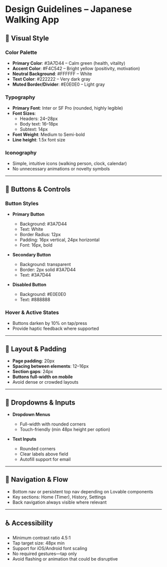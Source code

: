 # Design Guidelines – Japanese Walking App

## 🎨 Visual Style

### Color Palette
- **Primary Color**: #3A7D44 – Calm green (health, vitality)
- **Accent Color**: #F4C542 – Bright yellow (positivity, motivation)
- **Neutral Background**: #FFFFFF – White
- **Text Color**: #222222 – Very dark gray
- **Muted Border/Divider**: #E0E0E0 – Light gray

### Typography
- **Primary Font**: Inter or SF Pro (rounded, highly legible)
- **Font Sizes**:
  - Headers: 24–28px
  - Body text: 16–18px
  - Subtext: 14px
- **Font Weight**: Medium to Semi-bold
- **Line height**: 1.5x font size

### Iconography
- Simple, intuitive icons (walking person, clock, calendar)
- No unnecessary animations or novelty symbols

---

## 🔘 Buttons & Controls

### Button Styles
- **Primary Button**
  - Background: #3A7D44
  - Text: White
  - Border Radius: 12px
  - Padding: 16px vertical, 24px horizontal
  - Font: 16px, bold

- **Secondary Button**
  - Background: transparent
  - Border: 2px solid #3A7D44
  - Text: #3A7D44

- **Disabled Button**
  - Background: #E0E0E0
  - Text: #888888

### Hover & Active States
- Buttons darken by 10% on tap/press
- Provide haptic feedback where supported

---

## 📱 Layout & Padding
- **Page padding**: 20px
- **Spacing between elements**: 12–16px
- **Section gaps**: 24px
- **Buttons full-width on mobile**
- Avoid dense or crowded layouts

---

## 📑 Dropdowns & Inputs
- **Dropdown Menus**
  - Full-width with rounded corners
  - Touch-friendly (min 48px height per option)

- **Text Inputs**
  - Rounded corners
  - Clear labels above field
  - Autofill support for email

---

## 🧭 Navigation & Flow
- Bottom nav or persistent top nav depending on Lovable components
- Key sections: Home (Timer), History, Settings
- Back navigation always visible where relevant

---

## ♿ Accessibility
- Minimum contrast ratio 4.5:1
- Tap target size: 48px min
- Support for iOS/Android font scaling
- No required gestures—tap only
- Avoid flashing or animation that could be disruptive

